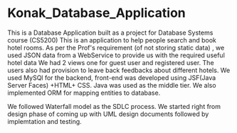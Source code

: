 Konak_Database_Application
==========================
This is a Database Application built as a project for Database Systems course (CS5200)
This is an application to help people search and book hotel rooms.
As per the Prof's requirement (of not storing static data) , we used JSON data from a WebService to provide us with the required useful hotel data
We had 2 views one for guest user and registered user. The users also had provision to leave back feedbacks about different hotels.
We used MySQl for the backend, front-end was developed using JSF(Java Server Faces) +HTML+ CSS. 
Java was used as the middle tier. We also implemented ORM for mapping entities to database.


We followed Waterfall model as the SDLC process. 
We started right from design phase of coming up with UML design documents followed by implemtation and testing.



